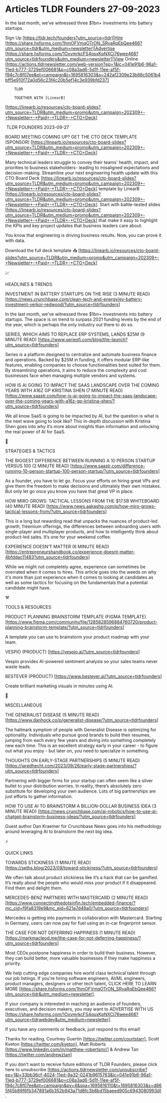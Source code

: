 # Articles TLDR Founders 27-09-2023

In the last month, we’ve witnessed three $1bn+ investments into
battery startups.  

Sign Up [https://tldr.tech/founders?utm_source=tldr]|Hire
[https://share.hsforms.com/1hmOFVmqOTrON_SRvaRqEbQee466?utm_source=tldr&utm_medium=newsletter]|Advertise
[https://share.hsforms.com/1OxvmrkcFS4qsxKpNXCi76wee466?utm_source=tldrfounders&utm_medium=newsletter]|View
Online
[https://actions.tldrnewsletter.com/web-version?ep=1&lc=041e91b6-96a1-11ed-b777-3729ef006681&p=c08a3ad6-5d1f-11ee-af5f-f94c7c8f07ee&pt=campaign&t=1695816303&s=242af2309e23b66c5061b4bff5e910f72a0d56c23f4c20b5ef14c3e939bfd237]


		TLDR 

		TOGETHER WITH [LinearB]
[https://linearb.io/resources/cto-board-slides?utm_source=TLDR&utm_medium=promo&utm_campaign=202309+-+Newsletter+-+Paid+-+TLDR+-+CTO+Deck]

 TLDR FOUNDERS 2023-09-27

BOARD MEETING COMING UP? GET THE CTO DECK TEMPLATE (SPONSOR)
[https://linearb.io/resources/cto-board-slides?utm_source=TLDR&utm_medium=promo&utm_campaign=202309+-+Newsletter+-+Paid+-+TLDR+-+CTO+Deck]


Many technical leaders struggle to convey their teams' health, impact,
and priorities to business stakeholders- leading to misaligned
expectations and decision-making.
Streamline your next engineering health update with this CTO Board
Deck
[https://linearb.io/resources/cto-board-slides?utm_source=TLDR&utm_medium=promo&utm_campaign=202309+-+Newsletter+-+Paid+-+TLDR+-+CTO+Deck]
template by LinearB
[https://linearb.io/resources/cto-board-slides?utm_source=TLDR&utm_medium=promo&utm_campaign=202309+-+Newsletter+-+Paid+-+TLDR+-+CTO+Deck].
Start with battle-tested slides
[https://linearb.io/resources/cto-board-slides?utm_source=TLDR&utm_medium=promo&utm_campaign=202309+-+Newsletter+-+Paid+-+TLDR+-+CTO+Deck]
that make it easy to highlight the KPIs and key project updates that
business leaders care about.

You know that engineering is driving business results. Now, you can
prove it with data.

Download the full deck template 📥
[https://linearb.io/resources/cto-board-slides?utm_source=TLDR&utm_medium=promo&utm_campaign=202309+-+Newsletter+-+Paid+-+TLDR+-+CTO+Deck]

📈 

HEADLINES & TRENDS

INVESTMENT IN BATTERY STARTUPS ON THE RISE (3 MINUTE READ)
[https://news.crunchbase.com/clean-tech-and-energy/ev-battery-investment-verkor-redwood/?utm_source=tldrfounders]


In the last month, we’ve witnessed three $1bn+ investments into
battery startups. The space is on trend to surpass 2021 funding levels
by the end of the year, which is perhaps the only industry out there
to do so. 

SERIES, WHICH AIMS TO REPLACE ERP SYSTEMS, LANDS $25M (9 MINUTE READ)
[https://www.seriesfi.com/blog/the-launch?utm_source=tldrfounders] 

Series is a platform designed to centralize and automate business
finance and operations. Backed by $25M in funding, it offers modular
ERP-like features, enabling companies to choose functionalities best
suited for them. By streamlining operations, it aims to reduce the
complexity and cost businesses face when managing multiple vendors and
systems. 

HOW IS AI GOING TO IMPACT THE SAAS LANDSCAPE OVER THE COMING YEARS
WITH A16Z GP KRISTINA SHEN (7 MINUTE READ)
[https://www.saastr.com/how-is-ai-going-to-impact-the-saas-landscape-over-the-coming-years-with-a16z-gp-kristina-shen/?utm_source=tldrfounders]


We all know SaaS is going to be impacted by AI, but the question is
what is the next wave going to look like? This in-depth discussion
with Kristina Shen goes into why it’s more about insights than
information and unlocking the real power of AI for SaaS. 

🧠 

STRATEGIES & TACTICS

THE BIGGEST DIFFERENCE BETWEEN RUNNING A 10 PERSON STARTUP VERSUS 100
(2 MINUTE READ)
[https://www.saastr.com/difference-running-10-person-startup-100-person-startup/?utm_source=tldrfounders]


As a founder, you have to let go. Focus your efforts on hiring great
VPs and give them the freedom to make decisions and ultimately their
own mistakes. But only let go once you know you have that great VP in
place. 

HOW MIRO GROWS: TACTICAL LESSONS FROM THE $17.5B WHITEBOARD (40 MINUTE
READ)
[https://www.news.aakashg.com/p/how-miro-grows-tactical-lessons-from/?utm_source=tldrfounders]


This is a long but rewarding read that unpacks the nuances of
product-led growth, freemium offerings, the differences between
onboarding users with single-player and multiplayer products, and how
to intelligently think about product-led sales. It’s one for your
weekend coffee. 

EXPERIENCE DOESN’T MATTER (6 MINUTE READ)
[https://entrepreneurshandbook.co/experience-doesnt-matter-4bfddac11483?utm_source=tldrfounders]


While we might not completely agree, experience can sometimes be
overrated when it comes to hires. This article goes into the weeds on
why it's more than just experience when it comes to looking at
candidates as well as some tactics for focusing on the fundamentals
that a potential candidate might have. 

⚒️ 

TOOLS & RESOURCES

PRODUCT PLANNING BRAINSTORM TEMPLATE (FIGMA TEMPLATE)
[https://www.figma.com/community/file/1285828596884760720/product-planning-brainstorm-template/?utm_source=tldrfounders]


A template you can use to brainstorm your product roadmap with your
team. 

VESPIO (PRODUCT) [https://vespio.ai/?utm_source=tldrfounders] 

Vespio provides AI-powered sentiment analysis so your sales teams
never waste leads. 

BESTEVER (PRODUCT) [https://www.bestever.ai/?utm_source=tldrfounders] 

Create brilliant marketing visuals in minutes using AI. 

🎁 

MISCELLANEOUS

THE GENERALIST DISEASE (5 MINUTE READ)
[https://www.danhock.co/p/generalist-disease/?utm_source=tldrfounders]


The hallmark symptom of people with Generalist Disease is optimizing
for optionality. Individuals who pursue good brands to build their
resumes, jumping from each every few years and diving into something
completely new each time. This is an excellent strategy early in your
career - to figure out what you enjoy - but later on, you need to
specialize in something. 

THOUGHTS ON EARLY-STAGE PARTNERSHIPS (5 MINUTE READ)
[https://jaredhecht.com/2023/09/26/early-stage-partnerships/?utm_source=tldrfounders]


Partnering with bigger firms for your startup can often seem like a
silver bullet to your distribution worries. In reality, there’s
absolutely zero substitute for developing your own audience. Lots of
big partnerships are just efforts to gather information. 

HOW TO USE AI TO BRAINSTORM A BILLION-DOLLAR BUSINESS IDEA (3 MINUTE
READ)
[https://news.crunchbase.com/ai-robotics/how-to-use-ai-chatgpt-brainstorm-business-ideas/?utm_source=tldrfounders]


Guest author Dan Kraemer for Crunchbase News goes into his methodology
around leveraging AI to brainstorm the next big idea. 

⚡ 

QUICK LINKS

TOWARDS STICKINESS (1 MINUTE READ)
[https://seths.blog/2023/09/toward-stickiness/?utm_source=tldrfounders]


We often talk about product stickiness like it’s a hack that can be
gamified. It’s really about the people who would miss your product
if it disappeared. Find them and delight them. 

MERCEDES-BENZ PARTNERS WITH MASTERCARD (2 MINUTE READ)
[https://www.connectingthedotsinfin.tech/embedded-finance/?mc_cid=f9fa8319e9&mc_eid=621a7d48a0/?utm_source=tldrfounders]


Mercedes is getting into payments in collaboration with Mastercard.
Starting in Germany, users can now pay for fuel using an in-car
fingerprint sensor. 

THE CASE FOR NOT DEFERRING HAPPINESS (1 MINUTE READ)
[https://markmacleod.me/the-case-for-not-deferring-happiness/?utm_source=tldrfounders]


Most CEOs postpone happiness in order to build their business.
However, they can build better, more valuable businesses if they make
happiness a priority. 

 We help cutting edge companies hire world class technical talent
through our job listings. If you're hiring software engineers, AI/ML
engineers, product managers, designers or other tech talent, CLICK
HERE TO LEARN MORE
[https://share.hsforms.com/1hmOFVmqOTrON_SRvaRqEbQee466?utm_source=tldr&utm_medium=newsletter].


If your company is interested in reaching an audience of founders,
executives, and decision makers, you may want to ADVERTISE WITH US
[https://share.hsforms.com/1OxvmrkcFS4qsxKpNXCi76wee466?utm_source=tldrwebdev&utm_medium=newsletter].


If you have any comments or feedback, just respond to this email! 

Thanks for reading, 
Courtney Guertin [https://twitter.com/courtstarr], Scott Kveton
[https://twitter.com/kveton], Matt Roberts
[https://www.linkedin.com/in/matthew-robertsmr/] & Andrew Tan
[https://twitter.com/andrewztan] 

If you don't want to receive future editions of TLDR Founders,
please click here to unsubscribe
[https://actions.tldrnewsletter.com/unsubscribe?ep=1&l=33bb36cf-4024-11ed-9a32-0241b9615763&lc=041e91b6-96a1-11ed-b777-3729ef006681&p=c08a3ad6-5d1f-11ee-af5f-f94c7c8f07ee&pt=campaign&pv=4&spa=1695816110&t=1695816303&s=d865f45b89f6fb347891a6b352b943a71d8fc3b8bd15baeed905c6943080993d].